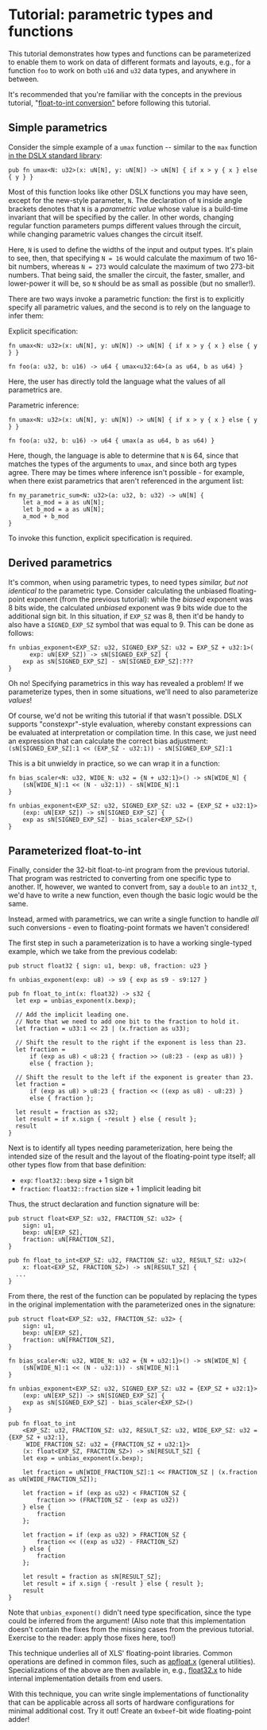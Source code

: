 # Tutorial: parametric types and functions

This tutorial demonstrates how types and functions can be parameterized to
enable them to work on data of different formats and layouts, e.g., for a
function `foo` to work on both `u16` and `u32` data types, and anywhere in
between.

It's recommended that you're familiar with the concepts in the previous
tutorial,
"[float-to-int conversion"](../tutorials/float_to_int.md)
before following this tutorial.

## Simple parametrics

Consider the simple example of a `umax` function -- similar to the `max` function
[in the DSLX standard library](https://github.com/google/xls/tree/main/xls/dslx/stdlib/std.x):

```dslx
pub fn umax<N: u32>(x: uN[N], y: uN[N]) -> uN[N] { if x > y { x } else { y } }
```

Most of this function looks like other DSLX functions you may have seen, except
for the new-style parameter, `N`. The declaration of `N` inside angle brackets
denotes that `N` is a _parametric value_ whose value is a build-time invariant
that will be specified by the caller. In other words, changing regular function
parameters pumps different values through the circuit, while changing parametric
values changes the circuit itself.

Here, `N` is used to define the widths of the input and output types. It's plain
to see, then, that specifying `N = 16` would calculate the maximum of two 16-bit
numbers, whereas `N = 273` would calculate the maximum of two 273-bit numbers.
That being said, the smaller the circuit, the faster, smaller, and lower-power
it will be, so `N` should be as small as possible (but no smaller!).

There are two ways invoke a parametric function: the first is to explicitly
specify all parametric values, and the second is to rely on the language to
infer them:

Explicit specification:

```dslx
fn umax<N: u32>(x: uN[N], y: uN[N]) -> uN[N] { if x > y { x } else { y } }

fn foo(a: u32, b: u16) -> u64 { umax<u32:64>(a as u64, b as u64) }
```

Here, the user has directly told the language what the values of all parametrics
are.

Parametric inference:

```dslx
fn umax<N: u32>(x: uN[N], y: uN[N]) -> uN[N] { if x > y { x } else { y } }

fn foo(a: u32, b: u16) -> u64 { umax(a as u64, b as u64) }
```

Here, though, the language is able to determine that `N` is 64, since that
matches the types of the arguments to `umax`, and since both arg types agree.
There may be times where inference isn't possible - for example, when there
exist parametrics that aren't referenced in the argument list:

```dslx
fn my_parametric_sum<N: u32>(a: u32, b: u32) -> uN[N] {
    let a_mod = a as uN[N];
    let b_mod = a as uN[N];
    a_mod + b_mod
}
```

To invoke this function, explicit specification is required.

## Derived parametrics

It's common, when using parametric types, to need types _similar, but not
identical to_ the parametric type. Consider calculating the unbiased
floating-point exponent (from the previous tutorial): while the _biased_
exponent was 8 bits wide, the calculated _unbiased_ exponent was 9 bits wide due
to the additional sign bit. In this situation, if `EXP_SZ` was 8, then it'd be
handy to also have a `SIGNED_EXP_SZ` symbol that was equal to 9. This can be
done as follows:

```dslx-snippet
fn unbias_exponent<EXP_SZ: u32, SIGNED_EXP_SZ: u32 = EXP_SZ + u32:1>(
      exp: uN[EXP_SZ]) -> sN[SIGNED_EXP_SZ] {
    exp as sN[SIGNED_EXP_SZ] - sN[SIGNED_EXP_SZ]:???
}
```

Oh no! Specifying parametrics in this way has revealed a problem! If we
parameterize types, then in some situations, we'll need to also parameterize
*values*!

Of course, we'd not be writing this tutorial if that wasn't possible. DSLX
supports "constexpr"-style evaluation, whereby constant expressions can be
evaluated at interpretation or compilation time. In this case, we just need an
expression that can calculate the correct bias adjustment: `(sN[SIGNED_EXP_SZ]:1
<< (EXP_SZ - u32:1)) - sN[SIGNED_EXP_SZ]:1`

This is a bit unwieldy in practice, so we can wrap it in a function:

```dslx
fn bias_scaler<N: u32, WIDE_N: u32 = {N + u32:1}>() -> sN[WIDE_N] {
    (sN[WIDE_N]:1 << (N - u32:1)) - sN[WIDE_N]:1
}

fn unbias_exponent<EXP_SZ: u32, SIGNED_EXP_SZ: u32 = {EXP_SZ + u32:1}>
    (exp: uN[EXP_SZ]) -> sN[SIGNED_EXP_SZ] {
    exp as sN[SIGNED_EXP_SZ] - bias_scaler<EXP_SZ>()
}
```

## Parameterized float-to-int

Finally, consider the 32-bit float-to-int program from the previous tutorial.
That program was restricted to converting from one specific type to another. If,
however, we wanted to convert from, say a `double` to an `int32_t`, we'd have to
write a new function, even though the basic logic would be the same.

Instead, armed with parametrics, we can write a single function to handle *all*
such conversions - even to floating-point formats we haven't considered!

The first step in such a parameterization is to have a working single-typed
example, which we take from the previous codelab:

```dslx-snippet
pub struct float32 { sign: u1, bexp: u8, fraction: u23 }

fn unbias_exponent(exp: u8) -> s9 { exp as s9 - s9:127 }

pub fn float_to_int(x: float32) -> s32 {
  let exp = unbias_exponent(x.bexp);

  // Add the implicit leading one.
  // Note that we need to add one bit to the fraction to hold it.
  let fraction = u33:1 << 23 | (x.fraction as u33);

  // Shift the result to the right if the exponent is less than 23.
  let fraction =
      if (exp as u8) < u8:23 { fraction >> (u8:23 - (exp as u8)) }
      else { fraction };

  // Shift the result to the left if the exponent is greater than 23.
  let fraction =
      if (exp as u8) > u8:23 { fraction << ((exp as u8) - u8:23) }
      else { fraction };

  let result = fraction as s32;
  let result = if x.sign { -result } else { result };
  result
}
```

Next is to identify all types needing parameterization, here being the intended
size of the result and the layout of the floating-point type itself; all other
types flow from that base definition:

*   `exp`: `float32::bexp` size + 1 sign bit
*   `fraction`: `float32::fraction` size + 1 implicit leading bit

Thus, the struct declaration and function signature will be:

```dslx-snippet
pub struct float<EXP_SZ: u32, FRACTION_SZ: u32> {
    sign: u1,
    bexp: uN[EXP_SZ],
    fraction: uN[FRACTION_SZ],
}

pub fn float_to_int<EXP_SZ: u32, FRACTION_SZ: u32, RESULT_SZ: u32>(
    x: float<EXP_SZ, FRACTION_SZ>) -> sN[RESULT_SZ] {
  ...
}
```

From there, the rest of the function can be populated by replacing the types in
the original implementation with the parameterized ones in the signature:

```dslx
pub struct float<EXP_SZ: u32, FRACTION_SZ: u32> {
    sign: u1,
    bexp: uN[EXP_SZ],
    fraction: uN[FRACTION_SZ],
}

fn bias_scaler<N: u32, WIDE_N: u32 = {N + u32:1}>() -> sN[WIDE_N] {
    (sN[WIDE_N]:1 << (N - u32:1)) - sN[WIDE_N]:1
}

fn unbias_exponent<EXP_SZ: u32, SIGNED_EXP_SZ: u32 = {EXP_SZ + u32:1}>
    (exp: uN[EXP_SZ]) -> sN[SIGNED_EXP_SZ] {
    exp as sN[SIGNED_EXP_SZ] - bias_scaler<EXP_SZ>()
}

pub fn float_to_int
    <EXP_SZ: u32, FRACTION_SZ: u32, RESULT_SZ: u32, WIDE_EXP_SZ: u32 = {EXP_SZ + u32:1},
     WIDE_FRACTION_SZ: u32 = {FRACTION_SZ + u32:1}>
    (x: float<EXP_SZ, FRACTION_SZ>) -> sN[RESULT_SZ] {
    let exp = unbias_exponent(x.bexp);

    let fraction = uN[WIDE_FRACTION_SZ]:1 << FRACTION_SZ | (x.fraction as uN[WIDE_FRACTION_SZ]);

    let fraction = if (exp as u32) < FRACTION_SZ {
        fraction >> (FRACTION_SZ - (exp as u32))
    } else {
        fraction
    };

    let fraction = if (exp as u32) > FRACTION_SZ {
        fraction << ((exp as u32) - FRACTION_SZ)
    } else {
        fraction
    };

    let result = fraction as sN[RESULT_SZ];
    let result = if x.sign { -result } else { result };
    result
}
```

Note that `unbias_exponent()` didn't need type specification, since the type
could be inferred from the argument! (Also note that this implementation doesn't
contain the fixes from the missing cases from the previous tutorial. Exercise to
the reader: apply those fixes here, too!)

This technique underlies all of XLS' floating-point libraries. Common operations
are defined in common files, such as
[apfloat.x](https://github.com/google/xls/tree/main/xls/dslx/stdlib/apfloat.x) (general
utilities). Specializations of the above are then available in, e.g.,
[float32.x](https://github.com/google/xls/tree/main/xls/dslx/stdlib/float32.x) to hide
internal implementation details from end users.

With this technique, you can write single implementations of functionality that
can be applicable across all sorts of hardware configurations for minimal
additional cost. Try it out! Create an `0xbeef`-bit wide floating-point adder!
